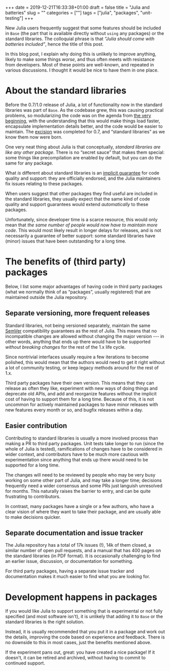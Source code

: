 +++
date = 2019-12-21T16:33:38+01:00
draft = false
title = "Julia and batteries"
slug = ""
categories = [""]
tags = ["julia", "packages", "unit-testing"]
+++

New Julia users frequently suggest that some features should be included in `Base` (the part that is available directly without `using` any packages) or the standard libraries. The colloquial phrase is that *“Julia should come with batteries included”*, hence the title of this post.

In this blog post, I explain why doing this is unlikely to improve anything, likely to make some things *worse*, and thus often meets with resistance from developers. Most of these points are well-known, and repeated in various discussions. I thought it would be nice to have them in one place.

# About the standard libraries

Before the 0.7/1.0 release of Julia, a lot of functionality now in the standard libraries was part of `Base`. As the codebase grew, this was causing practical problems, so modularizing the code was on the agenda from [the very beginning](https://github.com/JuliaLang/julia/issues/5155), with the understanding that this would make things load faster, encapsulate implementation details better, and the code would be easier to maintain. The [excision](https://github.com/JuliaLang/julia/issues?utf8=%E2%9C%93&q=label%3Aexcision+) was completed for 0.7, and “standard libraries” as we know them now were born.

One very neat thing about Julia is that conceptually, *standard libraries are like any other package*. There is no “secret sauce” that makes them special: some things like precompilation are enabled by default, but you can do the same for any package.

What *is* different about standard libraries is an [implicit guarantee](https://github.com/JuliaLang/julia/issues/27197) for code quality and support: they are officially endorsed, and the Julia maintainers fix issues relating to these packages.

When users suggest that other packages they find useful are included in the standard libraries, they usually expect that the same kind of code quality and support guarantees would extend *automatically* to these packages.

Unfortunately, since developer time is a scarce resource, this would only mean that *the same number of people would now have to maintain more code*. This would most likely result in longer delays for releases, and is not necessarily a guarantee of better support: some standard libraries have (minor) issues that have been outstanding for a long time.

# The benefits of (third party) packages

Below, I list some major advantages of having code in third party packages (what we normally think of as “packages”, usually registered) that are maintained outside the Julia repository.

## Separate versioning, more frequent releases

Standard libraries, not being versioned separately, maintain the same [SemVer](https://semver.org/) compatibility guarantees as the rest of Julia. This means that no incompatible changes are allowed without changing the major version --- in other words, anything that ends up there would have to be supported *without breaking changes* for the rest of the 1.x life cycle.

Since nontrivial interfaces usually require a few iterations to become polished, this would mean that the authors would need to get it right without a lot of community testing, or keep legacy methods around for the rest of 1.x.

Third party packages have their own version. This means that they can release as often they like, experiment with new ways of doing things and deprecate old APIs, and add and reorganize features without the implicit cost of having to support them for a long time. Because of this, it is not uncommon for actively maintained packages to have minor releases with new features every month or so, and bugfix releases within a day.

## Easier contribution

Contributing to standard libraries is usually a more involved process than making a PR to third party packages. Unit tests take longer to run (since the whole of Julia is tested), ramifications of changes have to be considered in wider context, and contributors have to be much more cautious with experimentation since anything that ends up there would need to be supported for a long time.

The changes will need to be reviewed by people who may be very busy working on some other part of Julia, and may take a longer time; decisions frequently need a wider consensus and some PRs just languish unresolved for months. This naturally raises the barrier to entry, and can be quite frustrating to contributors.

In contrast, many packages have a single or a few authors, who have a clear vision of where they want to take their package, and are usually able to make decisions quicker.

## Separate documentation and issue tracker

The Julia repository has a total of 17k issues (!), 14k of them closed, a similar number of open pull requests, and a manual that has 400 pages on the standard libraries (in PDF format). It is occasionally challenging to find an earlier issue, discussion, or documentation for something.

For third party packages, having a separate issue tracker and documentation makes it much easier to find what you are looking for.

# Development happens in packages

If you would like Julia to support something that is experimental or not fully specified (and most software isn't), it is unlikely that adding it to `Base` or the standard libraries is the right solution.

Instead, it is usually recommended that you put it in a package and work out the details, improving the code based on experience and feedback. There is no downside to this in most cases, just the benefits mentioned above.

If the experiment pans out, great: you have created a nice package! If it doesn't, it can be retired and archived, without having to commit to continued support.
